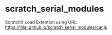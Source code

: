 # scratch_serial_modules
ScratchX Load Extention using URL: https://litial.github.io/scratch_serial_modules/car.js